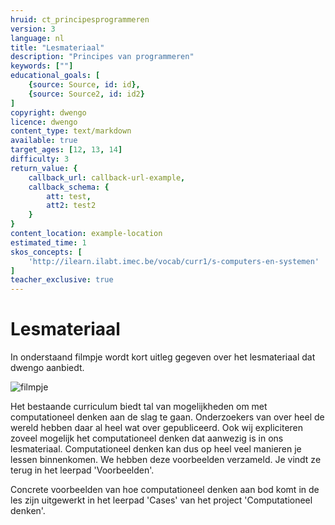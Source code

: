 ```yaml
---
hruid: ct_principesprogrammeren
version: 3
language: nl
title: "Lesmateriaal"
description: "Principes van programmeren"
keywords: [""]
educational_goals: [
    {source: Source, id: id}, 
    {source: Source2, id: id2}
]
copyright: dwengo
licence: dwengo
content_type: text/markdown
available: true
target_ages: [12, 13, 14]
difficulty: 3
return_value: {
    callback_url: callback-url-example,
    callback_schema: {
        att: test,
        att2: test2
    }
}
content_location: example-location
estimated_time: 1
skos_concepts: [
    'http://ilearn.ilabt.imec.be/vocab/curr1/s-computers-en-systemen'
]
teacher_exclusive: true
---
```


# Lesmateriaal
In onderstaand filmpje wordt kort uitleg gegeven over het lesmateriaal dat dwengo aanbiedt. 

![](@youtube/https://www.youtube.com/embed/Nifa0vooyKg "filmpje")

Het bestaande curriculum biedt tal van mogelijkheden om met computationeel denken aan de slag te gaan. Onderzoekers van over heel de wereld hebben daar al heel wat over gepubliceerd. Ook wij expliciteren zoveel mogelijk het computationeel denken dat aanwezig is in ons lesmateriaal. Computationeel denken kan dus op heel veel manieren je lessen binnenkomen. We hebben deze voorbeelden verzameld. Je vindt ze terug in het leerpad 'Voorbeelden'. 

Concrete voorbeelden van hoe computationeel denken aan bod komt in de les zijn uitgewerkt in het leerpad 'Cases' van het project 'Computationeel denken'. 

